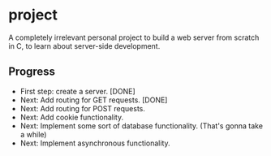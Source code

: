 # project
A completely irrelevant personal project to build a web server from scratch in C, to learn about server-side development.

## Progress
* First step: create a server. [DONE]
* Next: Add routing for GET requests. [DONE]
* Next: Add routing for POST requests.
* Next: Add cookie functionality.
* Next: Implement some sort of database functionality.  (That's gonna take a while)
* Next: Implement asynchronous functionality.
